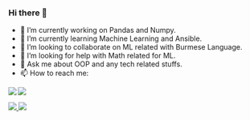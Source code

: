 ### Hi there 👋


- 🔭 I’m currently working on Pandas and Numpy.
- 🌱 I’m currently learning Machine Learning and Ansible. 
- 👯 I’m looking to collaborate on ML related with Burmese Language.
- 🤔 I’m looking for help with Math related for ML.
- 💬 Ask me about OOP and any tech related stuffs.
- 📫 How to reach me:

<a href="https://twitter.com/YPO_007"> <img align="left" src="https://img.shields.io/badge/Twitter-1DA1F2?style=for-the-badge&logo=twitter&logoColor=white"/> </a>
<a href="https://www.linkedin.com/in/ypo777/"> <img src="https://img.shields.io/badge/LinkedIn-0077B5?style=for-the-badge&logo=linkedin&logoColor=white" /> </a>


<!--
![Top Langs](https://github-readme-stats.vercel.app/api/top-langs/?username=ypo777&theme=graywhite)
[![Yan Paing Oo's GitHub stats](https://github-readme-stats.vercel.app/api?username=ypo777&show_icons=true)](https://github.com/anuraghazra/github-readme-stats)
-->

<a href="https://github.com/anuraghazra/github-readme-stats">
   <img algin="left" src="https://github-readme-stats.vercel.app/api?username=ypo777&show_icons=true" />
</a>


<a href="https://github.com/anuraghazra/github-readme-stats">
   <img algin="left" src="https://github-readme-stats.vercel.app/api/top-langs/?username=ypo777&hide=less,javascript,css,html&layout=compact" />
</a>

